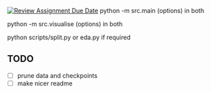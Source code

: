 [![Review Assignment Due Date](https://classroom.github.com/assets/deadline-readme-button-22041afd0340ce965d47ae6ef1cefeee28c7c493a6346c4f15d667ab976d596c.svg)](https://classroom.github.com/a/4m0h0DQR)
python -m src.main (options) in both

python -m src.visualise (options) in both

python scripts/split.py or eda.py if required

## TODO

- [ ] prune data and checkpoints
- [ ] make nicer readme
